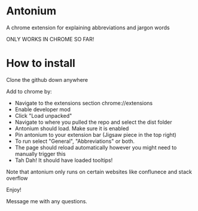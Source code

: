 # Antonium

A chrome extension for explaining abbreviations and jargon words

ONLY WORKS IN CHROME SO FAR!

# How to install

Clone the github down anywhere

Add to chrome by:

- Navigate to the extensions section chrome://extensions
- Enable developer mod
- Click "Load unpacked"
- Navigate to where you pulled the repo and select the dist folder
- Antonium should load. Make sure it is enabled
- Pin antonium to your extension bar (Jigsaw piece in the top right)
- To run select "General", "Abbreviations" or both.
- The page should reload automatically however you might need to manually trigger this
- Tah Dah! It should have loaded tooltips!

Note that antonium only runs on certain websites like conflunece and stack overflow

Enjoy!

Message me with any questions.
